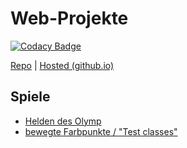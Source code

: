 # Web-Projekte

[![Codacy Badge](https://api.codacy.com/project/badge/Grade/363932f7b94941c4a5ae0df586fb4916)](https://app.codacy.com/app/NProductions/Web-Projekte?utm_source=github.com&utm_medium=referral&utm_content=AdiWeit/Web-Projekte&utm_campaign=Badge_Grade_Settings)

[Repo](https://github.com/AdiWeit/Web-Projekte) | [Hosted (github.io)](https://adiweit.github.io/Web-Projekte/)

## Spiele

* [Helden des Olymp](https://adiweit.github.io/Web-Projekte/Helden%20des%20Olymp)
* [bewegte Farbpunkte / "Test classes"](https://adiweit.github.io/Web-Projekte/Test%20classes)
